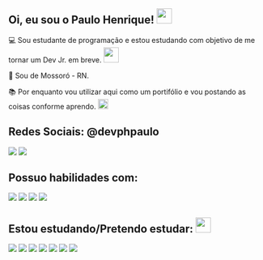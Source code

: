 ## Oi, eu sou o Paulo Henrique! <img width="30" height="30" src=https://github.com/TheDudeThatCode/TheDudeThatCode/blob/master/Assets/Earth.gif>

:computer: Sou estudante de programação e estou estudando com objetivo de me tornar um Dev Jr. em breve. <img width="30" height="30" src=https://github.com/TheDudeThatCode/TheDudeThatCode/blob/master/Assets/headbang.gif>

:house_with_garden: Sou de Mossoró - RN.

:books: Por enquanto vou utilizar aqui como um portifólio e vou postando as coisas conforme aprendo. <img width="20" height="20" src="https://github.com/TheDudeThatCode/TheDudeThatCode/blob/master/Assets/hmm.gif">

## Redes Sociais: @devphpaulo
<img src="https://img.shields.io/badge/Twitter-1DA1F2?style=for-the-badge&logo=twitter&logoColor=white"> <img src="https://img.shields.io/badge/Instagram-E4405F?style=for-the-badge&logo=instagram&logoColor=white">

## Possuo habilidades com: 
<img src="https://img.shields.io/badge/Python-3776AB?style=for-the-badge&logo=python&logoColor=white"> <img src="https://img.shields.io/badge/HTML-239120?style=for-the-badge&logo=html5&logoColor=white"> <img src="https://img.shields.io/badge/CSS-239120?&style=for-the-badge&logo=css3&logoColor=white"> <img src="https://img.shields.io/badge/Bootstrap-563D7C?style=for-the-badge&logo=bootstrap&logoColor=white">

## Estou estudando/Pretendo estudar: <img width="30" height="30" src="https://github.com/TheDudeThatCode/TheDudeThatCode/blob/master/Assets/gandalf_parrot.gif">
<img src="https://img.shields.io/badge/Ruby-CC342D?style=for-the-badge&logo=ruby&logoColor=white"> <img src="https://img.shields.io/badge/React-20232A?style=for-the-badge&logo=react&logoColor=61DAFB"> <img src="https://img.shields.io/badge/React_Native-20232A?style=for-the-badge&logo=react&logoColor=61DAFB"> <img src="https://img.shields.io/badge/Ruby_on_Rails-CC0000?style=for-the-badge&logo=ruby-on-rails&logoColor=white"> <img src="https://img.shields.io/badge/MySQL-00000F?style=for-the-badge&logo=mysql&logoColor=white"> <img src="https://img.shields.io/badge/JavaScript-F7DF1E?style=for-the-badge&logo=javascript&logoColor=black"> <img src="https://img.shields.io/badge/TypeScript-007ACC?style=for-the-badge&logo=typescript&logoColor=white">
